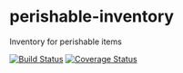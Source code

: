 # perishable-inventory
Inventory for perishable items

[![Build Status](https://app.travis-ci.com/UggoPrince/perishable-inventory.svg?branch=ft-add-item)](https://app.travis-ci.com/UggoPrince/perishable-inventory)  [![Coverage Status](https://coveralls.io/repos/github/UggoPrince/perishable-inventory/badge.svg)](https://coveralls.io/github/UggoPrince/perishable-inventory)

